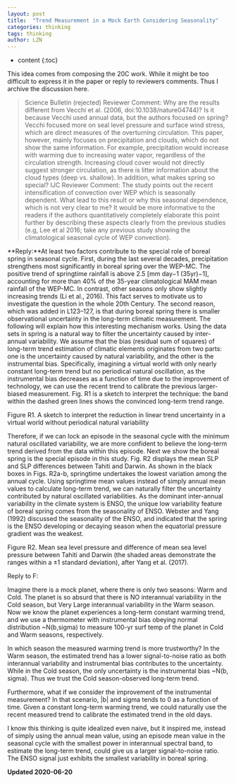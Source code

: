 ```yaml
---
layout: post
title:  "Trend Measurement in a Mock Earth Considering Seasonality"
categories: thinking 
tags: thinking
author: LZN
---
```


* content
{:toc}

This idea comes from composing the 20C work. While it might be too difficult to express it in the paper or reply to reviewers comments. Thus I archive the discussion here.

> Science Bulletin (rejected) Reviewer Comment: Why are the results different from Vecchi et al. (2006, doi:10.1038/nature04744)? Is it because Vecchi used annual data, but the authors focused on spring? Vecchi focused more on seal level pressure and surface wind stress, which are direct measures of the overturning circulation. This paper, however, mainly focuses on precipitation and clouds, which do not show the same information. For example, precipitation would increase with warming due to increasing water vapor, regardless of the circulation strength. Increasing cloud cover would not directly suggest stronger circulation, as there is litter information about the cloud types (deep vs. shallow). In addition, what makes spring so special? 
> IJC Reviewer Comment: The study points out the recent intensification of convection over WEP which is seasonally dependent. What lead to this result or why this seasonal dependence, which is not very clear to me? It would be more informative to the readers if the authors quantitatively completely elaborate this point further by describing these aspects clearly from the previous studies (e.g, Lee et al 2016; take any previous study showing the climatological seasonal cycle of WEP convection).

**Reply:**At least two factors contribute to the special role of boreal spring in seasonal cycle. First, during the last several decades, precipitation strengthens most significantly in boreal spring over the WEP-MC. The positive trend of springtime rainfall is above 2.5 [mm day−1 (35yr)−1], accounting for more than 40% of the 35-year climatological MAM mean rainfall of the WEP-MC. In contrast, other seasons only show slightly increasing trends (Li et al., 2016). This fact serves to motivate us to investigate the question in the whole 20th Century. The second reason, which was added in L123–127, is that during boreal spring there is smaller observational uncertainty in the long-term climatic measurement. The following will explain how this interesting mechanism works.
Using the data sets in spring is a natural way to filter the uncertainty caused by inter-annual variability. We assume that the bias (residual sum of squares) of long-term trend estimation of climatic elements originates from two parts: one is the uncertainty caused by natural variability, and the other is the instrumental bias. Specifically, imagining a virtual world with only nearly constant long-term trend but no periodical natural oscillation, as the instrumental bias decreases as a function of time due to the improvement of technology, we can use the recent trend to calibrate the previous larger-biased measurement. Fig. R1 is a sketch to interpret the technique: the band within the dashed green lines shows the convinced long-term trend range. 

Figure R1. A sketch to interpret the reduction in linear trend uncertainty in a virtual world without periodical natural variability


Therefore, if we can lock an episode in the seasonal cycle with the minimum natural oscillated variability, we are more confident to believe the long-term trend derived from the data within this episode. Next we show the boreal spring is the special episode in this study. 
Fig. R2 displays the mean SLP and SLP differences between Tahiti and Darwin. As shown in the black boxes in Figs. R2a-b, springtime undertakes the lowest variation among the annual cycle. Using springtime mean values instead of simply annual mean values to calculate long-term trend, we can naturally filter the uncertainty contributed by natural oscillated variabilities. As the dominant inter-annual variability in the climate system is ENSO, the unique low variability feature of boreal spring comes from the seasonality of ENSO. Webster and Yang (1992) discussed the seasonality of the ENSO, and indicated that the spring is the ENSO developing or decaying season when the equatorial pressure gradient was the weakest. 

Figure R2. Mean sea level pressure and difference of mean sea level pressure between Tahiti and Darwin (the shaded areas demonstrate the ranges within a ±1 standard deviation), after Yang et al. (2017).


Reply to F:

Imagine there is a mock planet, where there is only two seasons: Warm and Cold. The planet is so absurd that there is NO interannual variability in the Cold season, but Very Large interannual variability in the Warm season. Now we know the planet experiences a long-term constant warming trend, and we use a thermometer with instrumental bias obeying normal distribution ~N(b,sigma) to measure 100-yr surf temp of the planet in Cold and Warm seasons, respectively. 

In which season the measured warming trend is more trustworthy? In the Warm season, the estimated trend has a lower signal-to-noise ratio as both interannual variability and instrumental bias contributes to the uncertainty. While in the Cold season, the only uncertainty is the instrumental bias ~N(b, sigma). Thus we trust the Cold season-observed long-term trend.

Furthermore, what if we consider the improvement of the instrumental measurement? In that scenario, |b| and sigma tends to 0 as a function of time. Given a constant long-term warming trend, we could naturally use the recent measured trend to calibrate the estimated trend in the old days.

I know this thinking is quite idealized even naive, but it inspired me, instead of simply using the annual mean value, using an episode mean value in the seasonal cycle with the smallest power in interannual spectral band, to estimate the long-term trend, could give us a larger signal-to-noise ratio. The ENSO signal just exhibits the smallest variability in boreal spring.


**Updated 2020-06-20**

